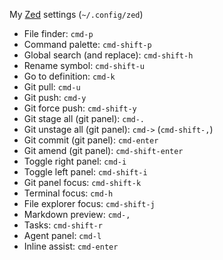 My [Zed](https://zed.dev/) settings (`~/.config/zed`)

- File finder: `cmd-p`
- Command palette: `cmd-shift-p`
- Global search (and replace): `cmd-shift-h`
- Rename symbol: `cmd-shift-u`
- Go to definition: `cmd-k`
- Git pull: `cmd-u`
- Git push: `cmd-y`
- Git force push: `cmd-shift-y`
- Git stage all (git panel): `cmd-.`
- Git unstage all (git panel): `cmd->` (`cmd-shift-,`)
- Git commit (git panel): `cmd-enter`
- Git amend (git panel): `cmd-shift-enter`
- Toggle right panel: `cmd-i`
- Toggle left panel: `cmd-shift-i`
- Git panel focus: `cmd-shift-k`
- Terminal focus: `cmd-h`
- File explorer focus: `cmd-shift-j`
- Markdown preview: `cmd-,`
- Tasks: `cmd-shift-r`
- Agent panel: `cmd-l`
- Inline assist: `cmd-enter`
